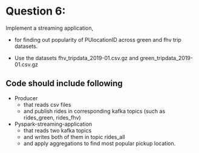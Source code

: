 # Question 6:
Implement a streaming application, 
* for finding out popularity of PUlocationID across green and fhv trip datasets.

* Use the datasets fhv_tripdata_2019-01.csv.gz and green_tripdata_2019-01.csv.gz

## Code should include following

* Producer 
  * that reads csv files 
  * and publish rides in corresponding kafka topics (such as rides_green, rides_fhv)
* Pyspark-streaming-application
  * that reads two kafka topics 
  * and writes both of them in topic rides_all
  * and apply aggregations to find most popular pickup location.
